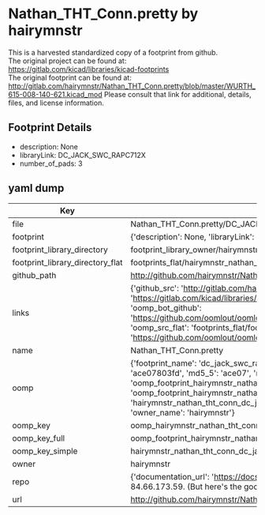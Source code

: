 # Nathan_THT_Conn.pretty by hairymnstr  
This is a harvested standardized copy of a footprint from github.  
The original project can be found at:  
https://gitlab.com/kicad/libraries/kicad-footprints  
The original footprint can be found at:
http://gitlab.com/hairymnstr/Nathan_THT_Conn.pretty/blob/master/WURTH_615-008-140-621.kicad_mod
Please consult that link for additional, details, files, and license information.  
## Footprint Details
* description: None  
* libraryLink: DC_JACK_SWC_RAPC712X  
* number_of_pads: 3  
## yaml dump  
| Key | Value |  
| --- | --- |  
| file | Nathan_THT_Conn.pretty/DC_JACK_SWC_RAPC712X.kicad_mod |  
| footprint | {'description': None, 'libraryLink': 'DC_JACK_SWC_RAPC712X', 'number_of_pads': 3} |  
| footprint_library_directory | footprint_library_owner/hairymnstr_Nathan_THT_Conn.pretty |  
| footprint_library_directory_flat | footprints_flat/hairymnstr_nathan_tht_conn_dc_jack_swc_rapc712x/working |  
| github_path | http://github.com/hairymnstr/Nathan_THT_Conn.pretty/blob/master/DC_JACK_SWC_RAPC712X.kicad_mod |  
| links | {'github_src': 'http://gitlab.com/hairymnstr/Nathan_THT_Conn.pretty/blob/master/WURTH_615-008-140-621.kicad_mod', 'github_src_repo': 'https://gitlab.com/kicad/libraries/kicad-footprints', 'oomp_bot': 'footprints/hairymnstr_nathan_tht_conn_dc_jack_swc_rapc712x/working', 'oomp_bot_github': 'https://github.com/oomlout/oomlout_oomp_footprint_bot/tree/main/footprints/hairymnstr_nathan_tht_conn_dc_jack_swc_rapc712x/working', 'oomp_src_flat': 'footprints_flat/footprints_flat/hairymnstr_nathan_tht_conn_dc_jack_swc_rapc712x/working', 'oomp_src_flat_github': 'https://github.com/oomlout/oomlout_oomp_footprint_src/tree/main/footprints_flat/hairymnstr_nathan_tht_conn_dc_jack_swc_rapc712x/working'} |  
| name | Nathan_THT_Conn.pretty |  
| oomp | {'footprint_name': 'dc_jack_swc_rapc712x', 'library_name': 'nathan_tht_conn', 'md5': 'ace07803fd9f3150ffd44f020d6cb4b6', 'md5_10': 'ace07803fd', 'md5_5': 'ace07', 'md5_6': 'ace078', 'oomp_key': 'oomp_hairymnstr_nathan_tht_conn_dc_jack_swc_rapc712x', 'oomp_key_extra': 'oomp_footprint_hairymnstr_nathan_tht_conn_dc_jack_swc_rapc712x', 'oomp_key_full': 'oomp_footprint_hairymnstr_nathan_tht_conn_dc_jack_swc_rapc712x_ace078', 'oomp_key_simple': 'hairymnstr_nathan_tht_conn_dc_jack_swc_rapc712x', 'original_filename': 'Nathan_THT_Conn.pretty/DC_JACK_SWC_RAPC712X.kicad_mod', 'owner_name': 'hairymnstr'} |  
| oomp_key | oomp_hairymnstr_nathan_tht_conn_dc_jack_swc_rapc712x |  
| oomp_key_full | oomp_footprint_hairymnstr_nathan_tht_conn_dc_jack_swc_rapc712x |  
| oomp_key_simple | hairymnstr_nathan_tht_conn_dc_jack_swc_rapc712x |  
| owner | hairymnstr |  
| repo | {'documentation_url': 'https://docs.github.com/rest/overview/resources-in-the-rest-api#rate-limiting', 'message': "API rate limit exceeded for 84.66.173.59. (But here's the good news: Authenticated requests get a higher rate limit. Check out the documentation for more details.)"} |  
| url | http://github.com/hairymnstr/Nathan_THT_Conn.pretty |  


